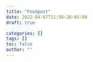 ```yaml
---
title: "Foodpost"
date: 2022-04-07T11:58:26-05:00
draft: true

categories: []
tags: []
toc: false
author: ""
---
```

